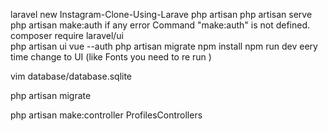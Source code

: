 laravel new Instagram-Clone-Using-Larave
php artisan
php artisan serve 
php artisan make:auth
    if any error   Command "make:auth" is not defined.  
        composer require laravel/ui  
        php artisan ui vue --auth
        php artisan migrate
npm install
npm run dev eery time change to UI (like Fonts you need to re run )

vim database/database.sqlite

php artisan migrate

php artisan make:controller ProfilesControllers